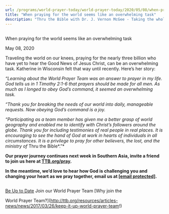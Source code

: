 ```yaml
---
url: /programs/world-prayer-today/world-prayer-today/2020/05/08/when-praying-for-the-world-seems-like-an-overwhelming-task
title: "When praying for the world seems like an overwhelming task"
description: "Thru the Bible with Dr. J. Vernon McGee - Taking the whole Word to the whole world"
---
```







## 
 When praying for the world seems like an overwhelming task


May 08, 2020




Traveling the world on our knees, praying for the nearly three billion who have yet to hear the Good News of Jesus Christ, can be an overwhelming task. Katherine in Wisconsin felt that way until recently. Here’s her story:


*“Learning about the World Prayer Team was an answer to prayer in my life. God tells us in 1 Timothy 2:1-6 that prayers should be made for all men. As much as I longed to obey God’s command, it seemed an overwhelming task.*


*“Thank you for breaking the needs of our world into daily, manageable requests. Now obeying God’s command is a joy.*


*“Participating as a team member has given me a better grasp of world geography and enabled me to identify with Christ’s followers around the globe. Thank you for including testimonies of real people in real places. It is encouraging to see the hand of God at work in hearts of individuals in all circumstances. It is a privilege to pray for other believers, the lost, and the ministry of* Thru the Bible*.”*


**Our prayer journey continues next week in Southern Asia, invite a friend to join us here at [TTB.org/pray](http://www.TTB.org/pray).**


**In the meantime, we’d love to hear how God is challenging you and changing your heart as we pray together, email us at [[email protected]](/cdn-cgi/l/email-protection#6c2e050e00092e191f2c38382e42031e0b).**







## 




[Be Up to Date](http://feeds.feedburner.com/WorldPrayerToday "World Prayer Today RSS Feed")
Join our World Prayer Team
[Why join the  

World Prayer Team?](http://ttb.org/resources/articles-news/news/2017/03/26/keep-it-up-world-prayer-team!)




